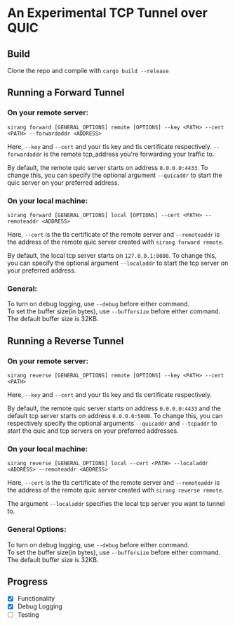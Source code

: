 # An Experimental TCP Tunnel over QUIC

## Build
Clone the repo and compile with ```cargo build --release```

## Running a Forward Tunnel

### On your remote server:
```
sirang forward [GENERAL_OPTIONS] remote [OPTIONS] --key <PATH> --cert <PATH> --forwardaddr <ADDRESS>
```
Here, ```--key``` and ```--cert``` and your tls key and tls certificate respectively.
```--forwardaddr``` is the remote tcp_address you're forwarding your traffic to.

By default, the remote quic server starts on address `0.0.0.0:4433`.
To change this, you can specify the optional argument ```--quicaddr``` to start the quic server on your preferred address.

### On your local machine:
```
sirang forward [GENERAL_OPTIONS] local [OPTIONS] --cert <PATH> --remoteaddr <ADDRESS>
```
Here, ```--cert``` is the tls certificate of the remote server and ```--remoteaddr``` is the address of the remote quic server created with ```sirang forward remote```.

By default, the local tcp server starts on `127.0.0.1:8080`.
To change this, you can specify the optional argument ```--localaddr``` to start the tcp server on your preferred address.

### General:

To turn on debug logging, use ```--debug``` before either command. <br/>
To set the buffer size(in bytes), use ```--buffersize``` before either command. The default buffer size is 32KB.

## Running a Reverse Tunnel

### On your remote server:
```
sirang reverse [GENERAL_OPTIONS] remote [OPTIONS] --key <PATH> --cert <PATH>
```
Here, ```--key``` and ```--cert``` and your tls key and tls certificate respectively.

By default, the remote quic server starts on address `0.0.0.0:4433` and the default tcp server starts on address `0.0.0.0:5000`.
To change this, you can respectively specify the optional arguments ```--quicaddr``` and ```--tcpaddr``` to start the quic and tcp servers on your preferred addresses.

### On your local machine:
```
sirang reverse [GENERAL_OPTIONS] local --cert <PATH> --localaddr <ADDRESS> --remoteaddr <ADDRESS>
```
Here, ```--cert``` is the tls certificate of the remote server and ```--remoteaddr``` is the address of the remote quic server created with ```sirang reverse remote```.

The argument ```--localaddr``` specifies the local tcp server you want to tunnel to.

### General Options:

To turn on debug logging, use ```--debug``` before either command. <br/>
To set the buffer size(in bytes), use ```--buffersize``` before either command. The default buffer size is 32KB.

## Progress

- [x] Functionality
- [x] Debug Logging
- [ ] Testing
